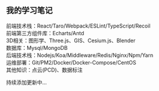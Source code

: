 ## 我的学习笔记
前端技术栈：React/Taro/Webpack/ESLint/TypeScript/Recoil  
前端第三方组件库：Echarts/Antd  
3D相关：图形学、Three.js、GIS、Cesium.js、Blender  
数据库：Mysql/MongoDB  
后端技术栈：Nodejs/Koa/Middleware/Redis/Nginx/Npm/Yarn  
运维部署：Git/PM2/Docker/Docker-Compose/CentOS  
其他知识：点云(PCD)、数据标注


持续添加更新中...


